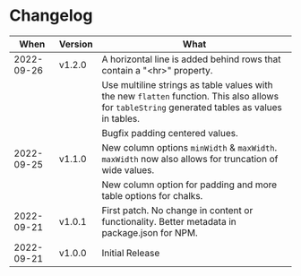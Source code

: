 # Changelog

When|Version|What
---|---|---
2022-09-26 | v1.2.0 | A horizontal line is added behind rows that contain a "&lt;hr>" property.
&nbsp;||Use multiline strings as table values with the new `flatten` function. This also allows for `tableString` generated tables as values in tables.
&nbsp;||Bugfix padding centered values.
2022-09-25 | v1.1.0  | New column options `minWidth` & `maxWidth`. `maxWidth` now also allows for truncation of wide values.
&nbsp;||New column option for padding and more table options for chalks.
2022-09-21 | v1.0.1 | First patch. No change in content or functionality. Better metadata in package.json for NPM. 
2022-09-21|v1.0.0|Initial Release

